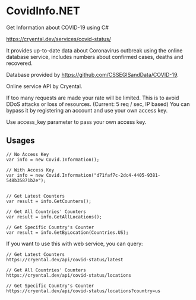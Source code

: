 # CovidInfo.NET
Get Information about COVID-19 using C#

https://cryental.dev/services/covid-status/



It provides up-to-date data about Coronavirus outbreak using the online database service, includes numbers about confirmed cases, deaths and recovered.

Database provided by https://github.com/CSSEGISandData/COVID-19. 

Online service API by Cryental.

If too many requests are made your rate will be limited. This is to avoid DDoS attacks or loss of resources. (Current: 5 req / sec, IP based)
You can bypass it by registering an account and use your own access key.

Use access_key parameter to pass your own access key.

## Usages
```
// No Access Key
var info = new Covid.Information();

// With Access Key
var info = new Covid.Information("d71faf7c-2dc4-4405-9381-548b35871b2e");


// Get Latest Counters
var result = info.GetCounters();

// Get All Countries' Counters
var result = info.GetAllLocations();

// Get Specific Country's Counter
var result = info.GetByLocation(Countries.US);
```

If you want to use this with web service, you can query:

```
// Get Latest Counters
https://cryental.dev/api/covid-status/latest

// Get All Countries' Counters
https://cryental.dev/api/covid-status/locations

// Get Specific Country's Counter
https://cryental.dev/api/covid-status/locations?country=us
```
